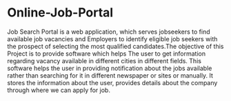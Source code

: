 # Online-Job-Portal
Job Search Portal is a web application, which serves jobseekers to find available job vacancies and Employers to identify eligible job seekers with the prospect of selecting the most qualified candidates.The objective of  this Project is to provide software which helps The user to get information regarding vacancy available in different cities in different fields. This software helps the user in providing notification about the jobs available rather than searching for it in different newspaper or sites or manually. It stores the information about the user, provides details about the company through where we can apply for job.
